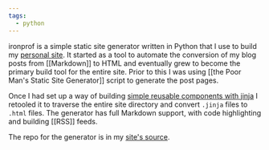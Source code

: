 ```yaml
---
tags:
  - python
---
```

ironprof is a simple static site generator written in Python that I use to build my [personal site](https://zachmanson.com).  It started as a tool to automate the conversion of my blog posts from [[Markdown]] to HTML and eventually grew to become the primary build tool for the entire site.  Prior to this I was using [[the Poor Man's Static Site Generator]] script to generate the post pages.

Once I had set up a way of building [simple reusable components with jinja](https://zachmanson.com/blog/jinja-components/) I retooled it to traverse the entire site directory and convert `.jinja` files to `.html` files. The generator has full Markdown support, with code highlighting and building [[RSS]] feeds.

The repo for the generator is in my [site's source](https://github.com/pavo-etc/pavo-etc.github.io/).